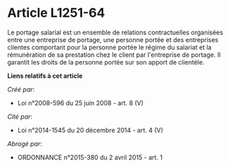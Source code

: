 # Article L1251-64

Le portage salarial est un ensemble de relations contractuelles organisées entre une entreprise de portage, une personne
portée et des entreprises clientes comportant pour la personne portée le régime du salariat et la rémunération de sa
prestation chez le client par l'entreprise de portage. Il garantit les droits de la personne portée sur son apport de
clientèle.

**Liens relatifs à cet article**

_Créé par_:

  - Loi n°2008-596 du 25 juin 2008 - art. 8 (V)

_Cité par_:

  - Loi n°2014-1545 du 20 décembre 2014 - art. 4 (V)

_Abrogé par_:

  - ORDONNANCE n°2015-380 du 2 avril 2015 - art. 1
